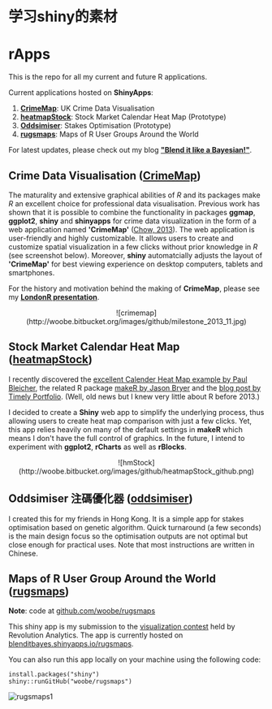 # 学习shiny的素材


rApps
=====

This is the repo for all my current and future R applications.

Current applications hosted on **ShinyApps**:  

1. [**CrimeMap**](http://bit.ly/bib_crimemap): UK Crime Data Visualisation
2. [**heatmapStock**](http://bit.ly/bib_heatmapStock): Stock Market Calendar Heat Map (Prototype)
3. [**Oddsimiser**](http://bit.ly/oddsimiser): Stakes Optimisation (Prototype)
4. [**rugsmaps**](http://bit.ly/rugsmaps): Maps of R User Groups Around the World

For latest updates, please check out my blog [**"Blend it like a Bayesian!"**](http://bit.ly/blenditbayes).  

## Crime Data Visualisation ([CrimeMap](http://bit.ly/bib_crimemap))

The maturality and extensive graphical abilities of *R* and its packages make *R* an excellent choice for professional data visualisation. Previous work has shown that it is possible to combine the functionality in packages **ggmap**, **ggplot2**, **shiny** and **shinyapps** for crime data visualization in the form of a web application named **'CrimeMap'** ([Chow, 2013](http://bit.ly/bib_crimemap)). The web application is user-friendly and highly customizable. It allows users to create and customize spatial visualization in a few clicks without prior knowledge in *R* (see screenshot below). Moreover, **shiny** automatcially adjusts the layout of **'CrimeMap'**  for best viewing experience on desktop computers, tablets and smartphones.

For the history and motivation behind the making of **CrimeMap**, please see my [**LondonR presentation**](http://bit.ly/londonr_crimemap).

<center>![crimemap](http://woobe.bitbucket.org/images/github/milestone_2013_11.jpg)</center>


## Stock Market Calendar Heat Map ([heatmapStock](http://bit.ly/bib_heatmapStock))

I recently discovered the [excellent Calender Heat Map example by Paul Bleicher](http://blog.revolutionanalytics.com/2009/11/charting-time-series-as-calendar-heat-maps-in-r.html), the related R package [makeR by Jason Bryer](http://jason.bryer.org/makeR/) and the [blog post by Timely Portfolio](http://timelyportfolio.blogspot.co.uk/2012/04/piggybacking-and-hopefully-publicizing.html). (Well, old news but I knew very little about R before 2013.)

I decided to create a **Shiny** web app to simplify the underlying process, thus allowing users to create heat map comparison with just a few clicks. Yet, this app relies heavily on many of the default settings in **makeR** which means I don't have the full control of graphics. In the future, I intend to experiment with **ggplot2**, **rCharts** as well as **rBlocks**.

<center>![hmStock](http://woobe.bitbucket.org/images/github/heatmapStock_github.png)</center>


## Oddsimiser 注碼優化器 ([oddsimiser](http://bit.ly/oddsimiser))

I created this for my friends in Hong Kong. It is a simple app for stakes optimisation based on genetic algorithm. Quick turnaround (a few seconds) is the main design focus so the optimisation outputs are not optimal but close enough for practical uses. Note that most instructions are written in Chinese.



## Maps of R User Group Around the World ([rugsmaps](http://bit.ly/rugsmaps))

**Note**: code at [github.com/woobe/rugsmaps](https://github.com/woobe/rugsmaps)

This shiny app is my submission to the [visualization contest](http://blog.revolutionanalytics.com/2014/06/contest-prizes-for-best-r-user-groups-plot.html) held by Revolution Analytics. The app is currently hosted on [blenditbayes.shinyapps.io/rugsmaps](https://blenditbayes.shinyapps.io/rugsmaps/). 

You can also run this app locally on your machine using the following code:

```
install.packages("shiny")
shiny::runGitHub("woobe/rugsmaps")
```

![rugsmaps1](https://raw.githubusercontent.com/woobe/rugsmaps/master/image/rugsmap_screenshot_01.png)

